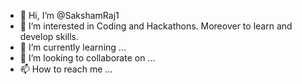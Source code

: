- 👋 Hi, I’m @SakshamRaj1
- 👀 I’m interested in Coding and Hackathons. Moreover to learn and develop skills.
- 🌱 I’m currently learning ...
- 💞️ I’m looking to collaborate on ...
- 📫 How to reach me ...

<!---
SakshamRaj1/SakshamRaj1 is a ✨ special ✨ repository because its `README.md` (this file) appears on your GitHub profile.
You can click the Preview link to take a look at your changes.
--->
